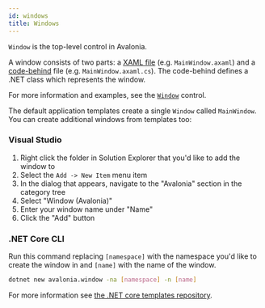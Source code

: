 ```yaml
---
id: windows
title: Windows
---
```


`Window` is the top-level control in Avalonia.

A window consists of two parts: a [XAML file](../../guides/basics/introduction-to-xaml.md) \(e.g. `MainWindow.axaml`\) and a [code-behind](../../guides/basics/code-behind.md) file \(e.g. `MainWindow.axaml.cs`\). The code-behind defines a .NET class which represents the window.

For more information and examples, see the [`Window`](../controls/window.md) control.

The default application templates create a single `Window` called `MainWindow`. You can create additional windows from templates too:

### Visual Studio

1. Right click the folder in Solution Explorer that you'd like to add the window to
2. Select the `Add -> New Item` menu item
3. In the dialog that appears, navigate to the "Avalonia" section in the category tree
4. Select "Window \(Avalonia\)"
5. Enter your window name under "Name"
6. Click the "Add" button

### .NET Core CLI

Run this command replacing `[namespace]` with the namespace you'd like to create the window in and `[name]` with the name of the window.

```bash
dotnet new avalonia.window -na [namespace] -n [name]
```

For more information see [the .NET core templates repository](https://github.com/AvaloniaUI/avalonia-dotnet-templates/).
